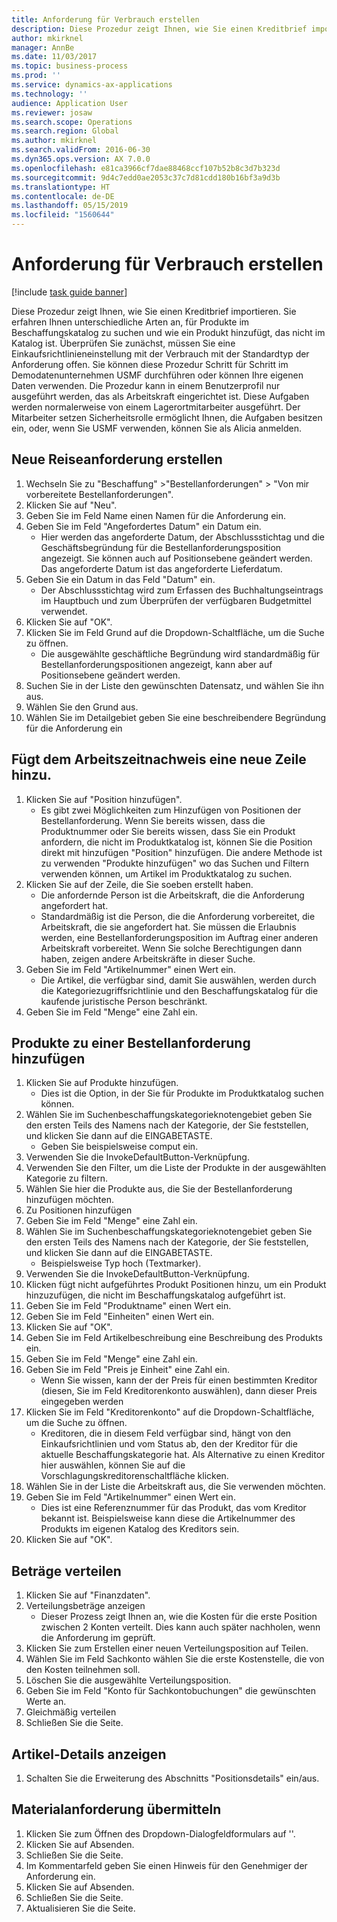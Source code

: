 ```yaml
---
title: Anforderung für Verbrauch erstellen
description: Diese Prozedur zeigt Ihnen, wie Sie einen Kreditbrief importieren.
author: mkirknel
manager: AnnBe
ms.date: 11/03/2017
ms.topic: business-process
ms.prod: ''
ms.service: dynamics-ax-applications
ms.technology: ''
audience: Application User
ms.reviewer: josaw
ms.search.scope: Operations
ms.search.region: Global
ms.author: mkirknel
ms.search.validFrom: 2016-06-30
ms.dyn365.ops.version: AX 7.0.0
ms.openlocfilehash: e81ca3966cf7dae88468ccf107b52b8c3d7b323d
ms.sourcegitcommit: 9d4c7edd0ae2053c37c7d81cdd180b16bf3a9d3b
ms.translationtype: HT
ms.contentlocale: de-DE
ms.lasthandoff: 05/15/2019
ms.locfileid: "1560644"
---
```

# <a name="create-a-requisition-for-consumption"></a>Anforderung für Verbrauch erstellen

[!include [task guide banner](../../includes/task-guide-banner.md)]

Diese Prozedur zeigt Ihnen, wie Sie einen Kreditbrief importieren. Sie erfahren Ihnen unterschiedliche Arten an, für Produkte im Beschaffungskatalog zu suchen und wie ein Produkt hinzufügt, das nicht im Katalog ist. Überprüfen Sie zunächst, müssen Sie eine Einkaufsrichtlinieneinstellung mit der Verbrauch mit der Standardtyp der Anforderung offen. Sie können diese Prozedur Schritt für Schritt im Demodatenunternehmen USMF durchführen oder können Ihre eigenen Daten verwenden. Die Prozedur kann in einem Benutzerprofil nur ausgeführt werden, das als Arbeitskraft eingerichtet ist.  Diese Aufgaben werden normalerweise von einem Lagerortmitarbeiter ausgeführt. Der Mitarbeiter setzen Sicherheitsrolle ermöglicht Ihnen, die Aufgaben besitzen ein, oder, wenn Sie USMF verwenden, können Sie als Alicia anmelden.


## <a name="create-a-new-requisition"></a>Neue Reiseanforderung erstellen
1. Wechseln Sie zu "Beschaffung" >"Bestellanforderungen" > "Von mir vorbereitete Bestellanforderungen".
2. Klicken Sie auf "Neu".
3. Geben Sie im Feld Name einen Namen für die Anforderung ein.
4. Geben Sie im Feld "Angefordertes Datum" ein Datum ein.
    * Hier werden das angeforderte Datum, der Abschlussstichtag und die Geschäftsbegründung für die Bestellanforderungsposition angezeigt. Sie können auch auf Positionsebene geändert werden. Das angeforderte Datum ist das angeforderte Lieferdatum.  
5. Geben Sie ein Datum in das Feld "Datum" ein.
    * Der Abschlussstichtag wird zum Erfassen des Buchhaltungseintrags im Hauptbuch und zum Überprüfen der verfügbaren Budgetmittel verwendet.  
6. Klicken Sie auf "OK".
7. Klicken Sie im Feld Grund auf die Dropdown-Schaltfläche, um die Suche zu öffnen.
    * Die ausgewählte geschäftliche Begründung wird standardmäßig für Bestellanforderungspositionen angezeigt, kann aber auf Positionsebene geändert werden.    
8. Suchen Sie in der Liste den gewünschten Datensatz, und wählen Sie ihn aus.
9. Wählen Sie den Grund aus.
10. Wählen Sie im Detailgebiet geben Sie eine beschreibendere Begründung für die Anforderung ein

## <a name="add-a-line-to-the-requisition"></a>Fügt dem Arbeitszeitnachweis eine neue Zeile hinzu.
1. Klicken Sie auf "Position hinzufügen".
    * Es gibt zwei Möglichkeiten zum Hinzufügen von Positionen der Bestellanforderung. Wenn Sie bereits wissen, dass die Produktnummer oder Sie bereits wissen, dass Sie ein Produkt anfordern, die nicht im Produktkatalog ist, können Sie die Position direkt mit hinzufügen "Position" hinzufügen. Die andere Methode ist zu verwenden "Produkte hinzufügen" wo das Suchen und Filtern verwenden können, um Artikel im Produktkatalog zu suchen.    
2. Klicken Sie auf der Zeile, die Sie soeben erstellt haben.
    * Die anfordernde Person ist die Arbeitskraft, die die Anforderung angefordert hat.   
    * Standardmäßig ist die Person, die die Anforderung vorbereitet, die Arbeitskraft, die sie angefordert hat. Sie müssen die Erlaubnis werden, eine Bestellanforderungsposition im Auftrag einer anderen Arbeitskraft vorbereitet. Wenn Sie solche Berechtigungen dann haben, zeigen andere Arbeitskräfte in dieser Suche.  
3. Geben Sie im Feld "Artikelnummer" einen Wert ein.
    * Die Artikel, die verfügbar sind, damit Sie auswählen, werden durch die Kategoriezugriffsrichtlinie und den Beschaffungskatalog für die kaufende juristische Person beschränkt.   
4. Geben Sie im Feld "Menge" eine Zahl ein.

## <a name="add-more-products-to-the-requisition"></a>Produkte zu einer Bestellanforderung hinzufügen
1. Klicken Sie auf Produkte hinzufügen.
    * Dies ist die Option, in der Sie für Produkte im Produktkatalog suchen können.    
2. Wählen Sie im Suchenbeschaffungskategorieknotengebiet geben Sie den ersten Teils des Namens nach der Kategorie, der Sie feststellen, und klicken Sie dann auf die EINGABETASTE.
    * Geben Sie beispielsweise comput ein.  
3. Verwenden Sie die InvokeDefaultButton-Verknüpfung.
4. Verwenden Sie den Filter, um die Liste der Produkte in der ausgewählten Kategorie zu filtern.
5. Wählen Sie hier die Produkte aus, die Sie der Bestellanforderung hinzufügen möchten.
6. Zu Positionen hinzufügen
7. Geben Sie im Feld "Menge" eine Zahl ein.
8. Wählen Sie im Suchenbeschaffungskategorieknotengebiet geben Sie den ersten Teils des Namens nach der Kategorie, der Sie feststellen, und klicken Sie dann auf die EINGABETASTE.
    * Beispielsweise Typ hoch (Textmarker).  
9. Verwenden Sie die InvokeDefaultButton-Verknüpfung.
10. Klicken fügt nicht aufgeführtes Produkt Positionen hinzu, um ein Produkt hinzuzufügen, die nicht im Beschaffungskatalog aufgeführt ist.
11. Geben Sie im Feld "Produktname" einen Wert ein.
12. Geben Sie im Feld "Einheiten" einen Wert ein.
13. Klicken Sie auf "OK".
14. Geben Sie im Feld Artikelbeschreibung eine Beschreibung des Produkts ein.
15. Geben Sie im Feld "Menge" eine Zahl ein.
16. Geben Sie im Feld "Preis je Einheit" eine Zahl ein.
    * Wenn Sie wissen, kann der der Preis für einen bestimmten Kreditor (diesen, Sie im Feld Kreditorenkonto auswählen), dann dieser Preis eingegeben werden   
17. Klicken Sie im Feld "Kreditorenkonto" auf die Dropdown-Schaltfläche, um die Suche zu öffnen.
    * Kreditoren, die in diesem Feld verfügbar sind, hängt von den Einkaufsrichtlinien und vom Status ab, den der Kreditor für die aktuelle Beschaffungskategorie hat. Als Alternative zu einen Kreditor hier auswählen, können Sie auf die Vorschlagungskreditorenschaltfläche klicken.    
18. Wählen Sie in der Liste die Arbeitskraft aus, die Sie verwenden möchten.
19. Geben Sie im Feld "Artikelnummer" einen Wert ein.
    * Dies ist eine Referenznummer für das Produkt, das vom Kreditor bekannt ist. Beispielsweise kann diese die Artikelnummer des Produkts im eigenen Katalog des Kreditors sein.  
20. Klicken Sie auf "OK".

## <a name="distribute-amounts"></a>Beträge verteilen
1. Klicken Sie auf "Finanzdaten".
2. Verteilungsbeträge anzeigen
    * Dieser Prozess zeigt Ihnen an, wie die Kosten für die erste Position zwischen 2 Konten verteilt. Dies kann auch später nachholen, wenn die Anforderung im geprüft.  
3. Klicken Sie zum Erstellen einer neuen Verteilungsposition auf Teilen.
4. Wählen Sie im Feld Sachkonto wählen Sie die erste Kostenstelle, die von den Kosten teilnehmen soll.
5. Löschen Sie die ausgewählte Verteilungsposition.
6. Geben Sie im Feld "Konto für Sachkontobuchungen" die gewünschten Werte an.
7. Gleichmäßig verteilen
8. Schließen Sie die Seite.

## <a name="view-line-details"></a>Artikel-Details anzeigen
1. Schalten Sie die Erweiterung des Abschnitts "Positionsdetails" ein/aus.

## <a name="submit-the-requisition"></a>Materialanforderung übermitteln
1. Klicken Sie zum Öffnen des Dropdown-Dialogfeldformulars auf ''.
2. Klicken Sie auf Absenden.
3. Schließen Sie die Seite.
4. Im Kommentarfeld geben Sie einen Hinweis für den Genehmiger der Anforderung ein.
5. Klicken Sie auf Absenden.
6. Schließen Sie die Seite.
7. Aktualisieren Sie die Seite.

